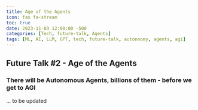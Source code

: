 ```yaml
---
title: Age of the Agents
icon: fas fa-stream
toc: true
date: 2023-11-03 12:00:00 -500
categories: [Tech, future-talk, Agents]
tags: [ML, AI, LLM, GPT, tech, future-talk, autonnomy, agents, agi]
---
```


## Future Talk #2 - Age of the Agents

### There will be Autonomous Agents, billions of them - before we get to AGI

... to be updated

